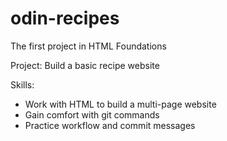 # odin-recipes
The first project in HTML Foundations

Project: Build a basic recipe website

Skills:

- Work with HTML to build a multi-page website
- Gain comfort with git commands
- Practice workflow and commit messages